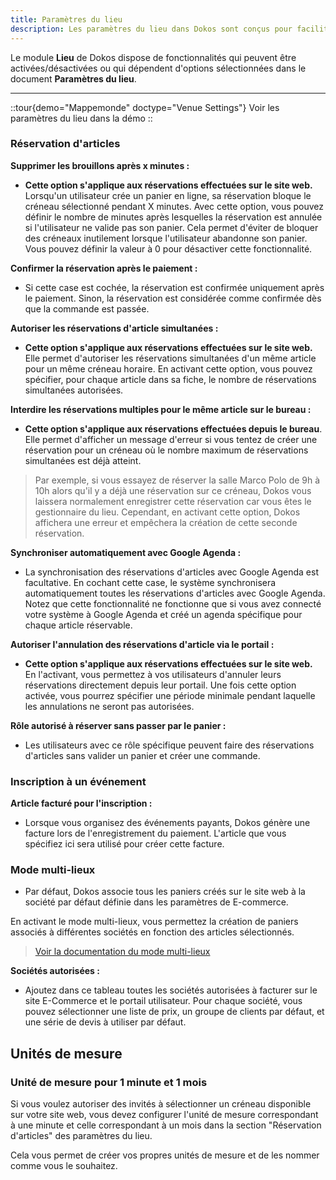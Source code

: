 ```yaml
---
title: Paramètres du lieu
description: Les paramètres du lieu dans Dokos sont conçus pour faciliter la gestion des espaces et des ressources, tels que les Tiers Lieux, les espaces de coworking, les ateliers, les salles de réunion. Ils permettent de personnaliser et d'optimiser la gestion des réservations et des activités associées à chaque lieu.
---
```


Le module **Lieu** de Dokos dispose de fonctionnalités qui peuvent être activées/désactivées ou qui dépendent d'options sélectionnées dans le document **Paramètres du lieu**.

---

::tour{demo="Mappemonde" doctype="Venue Settings"}
Voir les paramètres du lieu dans la démo
::

### Réservation d'articles

**Supprimer les brouillons après x minutes :**

- **Cette option s'applique aux réservations effectuées sur le site web.** Lorsqu'un utilisateur crée un panier en ligne, sa réservation bloque le créneau sélectionné pendant X minutes. Avec cette option, vous pouvez définir le nombre de minutes après lesquelles la réservation est annulée si l'utilisateur ne valide pas son panier. Cela permet d'éviter de bloquer des créneaux inutilement lorsque l'utilisateur abandonne son panier. Vous pouvez définir la valeur à 0 pour désactiver cette fonctionnalité.

**Confirmer la réservation après le paiement :**

- Si cette case est cochée, la réservation est confirmée uniquement après le paiement. Sinon, la réservation est considérée comme confirmée dès que la commande est passée.

**Autoriser les réservations d'article simultanées :**

- **Cette option s'applique aux réservations effectuées sur le site web.** Elle permet d'autoriser les réservations simultanées d'un même article pour un même créneau horaire. En activant cette option, vous pouvez spécifier, pour chaque article dans sa fiche, le nombre de réservations simultanées autorisées.

**Interdire les réservations multiples pour le même article sur le bureau :**

- **Cette option s'applique aux réservations effectuées depuis le bureau**. Elle permet d'afficher un message d'erreur si vous tentez de créer une réservation pour un créneau où le nombre maximum de réservations simultanées est déjà atteint.

> Par exemple, si vous essayez de réserver la salle Marco Polo de 9h à 10h alors qu'il y a déjà une réservation sur ce créneau, Dokos vous laissera normalement enregistrer cette réservation car vous êtes le gestionnaire du lieu. Cependant, en activant cette option, Dokos affichera une erreur et empêchera la création de cette seconde réservation.

**Synchroniser automatiquement avec Google Agenda :**

- La synchronisation des réservations d'articles avec Google Agenda est facultative. En cochant cette case, le système synchronisera automatiquement toutes les réservations d'articles avec Google Agenda. Notez que cette fonctionnalité ne fonctionne que si vous avez connecté votre système à Google Agenda et créé un agenda spécifique pour chaque article réservable.

**Autoriser l'annulation des réservations d'article via le portail :**

- **Cette option s'applique aux réservations effectuées sur le site web.** En l'activant, vous permettez à vos utilisateurs d'annuler leurs réservations directement depuis leur portail. Une fois cette option activée, vous pourrez spécifier une période minimale pendant laquelle les annulations ne seront pas autorisées.

**Rôle autorisé à réserver sans passer par le panier :**

- Les utilisateurs avec ce rôle spécifique peuvent faire des réservations d'articles sans valider un panier et créer une commande.

### Inscription à un événement

**Article facturé pour l'inscription :**

- Lorsque vous organisez des événements payants, Dokos génère une facture lors de l'enregistrement du paiement. L'article que vous spécifiez ici sera utilisé pour créer cette facture.

### Mode multi-lieux

- Par défaut, Dokos associe tous les paniers créés sur le site web à la société par défaut définie dans les paramètres de E-commerce.

En activant le mode multi-lieux, vous permettez la création de paniers associés à différentes sociétés en fonction des articles sélectionnés.

> [Voir la documentation du mode multi-lieux](/dokos/lieu/multi-societe)

**Sociétés autorisées :**

- Ajoutez dans ce tableau toutes les sociétés autorisées à facturer sur le site E-Commerce et le portail utilisateur. Pour chaque société, vous pouvez sélectionner une liste de prix, un groupe de clients par défaut, et une série de devis à utiliser par défaut.

## Unités de mesure

### Unité de mesure pour 1 minute et 1 mois

Si vous voulez autoriser des invités à sélectionner un créneau disponible sur votre site web, vous devez configurer l'unité de mesure correspondant à une minute et celle correspondant à un mois dans la section "Réservation d'articles" des paramètres du lieu.

Cela vous permet de créer vos propres unités de mesure et de les nommer comme vous le souhaitez.

